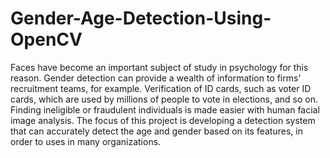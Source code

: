 # Gender-Age-Detection-Using-OpenCV


Faces have become an important subject of study in psychology for this reason. Gender detection can provide a wealth of information to firms' recruitment teams, for example. Verification of ID cards, such as voter ID cards, which are used by millions of people to vote in elections, and so on. Finding ineligible or fraudulent individuals is made easier with human facial image analysis. The focus of this project is developing a detection system that can accurately detect the age and gender based on its features, in order to uses in many organizations.
